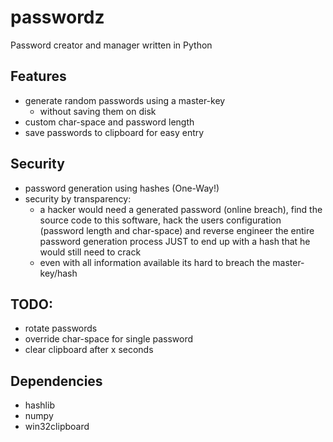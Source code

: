 # passwordz
Password creator and manager written in Python

## Features
* generate random passwords using a master-key
    * without saving them on disk
* custom char-space and password length
* save passwords to clipboard for easy entry

## Security
* password generation using hashes (One-Way!)
* security by transparency:
    * a hacker would need a generated password (online breach), find the source code to this software, hack the users configuration (password length and char-space) and reverse engineer the entire password generation process JUST to end up with a hash that he would still need to crack
    * even with all information available its hard to breach the master-key/hash
    
## TODO:
* rotate passwords
* override char-space for single password
* clear clipboard after x seconds

## Dependencies
-   hashlib
-   numpy
-   win32clipboard

